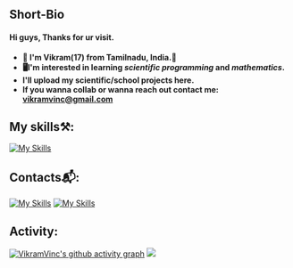 ## Short-Bio

####  Hi guys, Thanks for ur visit. 
- **🦆 I'm Vikram(17) from Tamilnadu, India.🦆**
- **🖥I'm interested in learning *scientific programming* and *mathematics*.**
- **I'll upload my scientific/school projects here.**
- **If you wanna collab or wanna reach out contact me: vikramvinc@gmail.com**

## My skills⚒️:

  [![My Skills](https://skillicons.dev/icons?i=py,html,css,js,tensorflow)](https://Eulerproject.net)
## Contacts📬:

  [![My Skills](https://skillicons.dev/icons?i=instagram)](https://instagram.com/the___enthusiastic)
  [![My Skills](https://skillicons.dev/icons?i=discord)](https://discordapps.com/899067003673903116) 

## Activity:

[![VikramVinc's github activity graph](https://activity-graph.herokuapp.com/graph?username=VikramVinc&theme=github)](https://github.com/VikramVinc/github-readme-activity-graph)
<a href = "https://github.com/VikramVinc"> 
<img src = "https://komarev.com/ghpvc/?username=VikramVinc & label= profile%20views & color = 72288A & style = flat">
</a>
